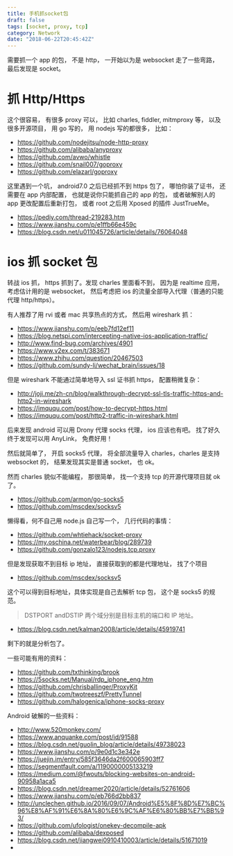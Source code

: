 ```yaml
---
title: 手机抓socket包
draft: false
tags: [socket, proxy, tcp]
category: Network
date: "2018-06-22T20:45:42Z"
---
```


需要抓一个 app 的包， 不是 http， 一开始以为是 websocket 走了一些弯路， 最后发现是 socket。

<!-- more -->

# 抓 Http/Https

这个很容易， 有很多 proxy 可以， 比如 charles, fiddler, mitmproxy 等， 以及很多开源项目， 用 go 写的， 用 nodejs 写的都很多， 比如：

- https://github.com/nodejitsu/node-http-proxy
- https://github.com/alibaba/anyproxy
- https://github.com/avwo/whistle
- https://github.com/snail007/goproxy
- https://github.com/elazarl/goproxy

这里遇到一个坑， android7.0 之后已经抓不到 https 包了， 哪怕你装了证书， 还需要在 app 内部配置， 也就是说你只能抓自己的 app 的包， 或者破解别人的 app 更改配置后重新打包， 或者 root 之后用 Xposed 的插件 JustTrueMe。

- https://pediy.com/thread-219283.htm
- https://www.jianshu.com/p/e1ffb66e459c
- https://blog.csdn.net/u011045726/article/details/76064048

# ios 抓 socket 包

转战 ios 抓， https 抓到了。发现 charles 里面看不到， 因为是 realtime 应用， 考虑估计用的是 websocket， 然后考虑把 ios 的流量全部导入代理（普通的只能代理 http/https）。

有人推荐了用 rvi 或者 mac 共享热点的方式， 然后用 wireshark 抓：

- https://www.jianshu.com/p/eeb7fd12ef11
- https://blog.netspi.com/intercepting-native-ios-application-traffic/
- http://www.find-bug.com/archives/4901
- https://www.v2ex.com/t/383671
- https://www.zhihu.com/question/20467503
- https://github.com/sundy-li/wechat_brain/issues/18

但是 wireshark 不能通过简单地导入 ssl 证书抓 https， 配置稍微复杂：

- http://joji.me/zh-cn/blog/walkthrough-decrypt-ssl-tls-traffic-https-and-http2-in-wireshark
- https://imququ.com/post/how-to-decrypt-https.html
- https://imququ.com/post/http2-traffic-in-wireshark.html

后来发现 android 可以用 Drony 代理 socks 代理， ios 应该也有吧。 找了好久终于发现可以用 AnyLink， 免费好用！

然后就简单了， 开启 socks5 代理， 将全部流量导入 charles，charles 是支持 websocket 的， 结果发现其实是普通 socket， 也 ok。

然而 charles 貌似不能编程， 那很简单， 找一个支持 tcp 的开源代理项目就 ok 了。

- https://github.com/armon/go-socks5
- https://github.com/mscdex/socksv5

懒得看，何不自己用 node.js 自己写一个， 几行代码的事情：

- https://github.com/whtiehack/socket-proxy
- https://my.oschina.net/waterbear/blog/289739
- https://github.com/gonzalo123/nodejs.tcp.proxy

但是发现获取不到目标 ip 地址， 直接获取到的都是代理地址， 找了个项目

- https://github.com/mscdex/socksv5

这个可以得到目标地址，具体实现是自己去解析 tcp 包， 这个是 socks5 的规范。

> DSTPORT andDSTIP 两个域分别是目标主机的端口和 IP 地址。

- https://blog.csdn.net/kalman2008/article/details/45919741

剩下的就是分析包了。

一些可能有用的资料：

- https://github.com/txthinking/brook
- https://5socks.net/Manual/rdp_iphone_eng.htm
- https://github.com/chrisballinger/ProxyKit
- https://github.com/twotreeszf/PrettyTunnel
- https://github.com/halogenica/iphone-socks-proxy

Android 破解的一些资料：

- http://www.520monkey.com/
- https://www.anquanke.com/post/id/91588
- https://blog.csdn.net/guolin_blog/article/details/49738023
- https://www.jianshu.com/p/9e0d1c3e342e
- https://juejin.im/entry/585f3646da2f600065903ff7
- https://segmentfault.com/a/1190000005133219
- https://medium.com/@fwouts/blocking-websites-on-android-90958a1aca5
- https://blog.csdn.net/dreamer2020/article/details/52761606
- https://www.jianshu.com/p/eb766d2bb837
- http://unclechen.github.io/2016/09/07/Android%E5%8F%8D%E7%BC%96%E8%AF%91%E6%8A%80%E6%9C%AF%E6%80%BB%E7%BB%93/
- https://github.com/ufologist/onekey-decompile-apk
- https://github.com/alibaba/dexposed
- https://blog.csdn.net/jiangwei0910410003/article/details/51671019
-
